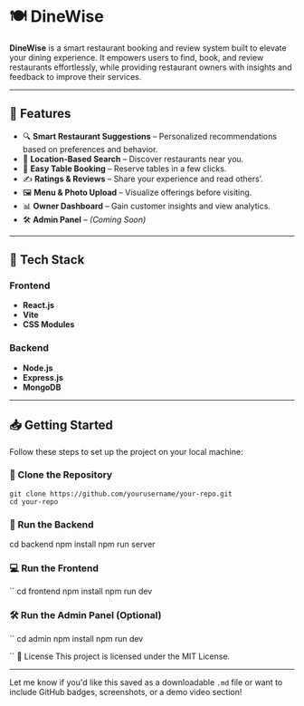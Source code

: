 # 🍽️ DineWise

**DineWise** is a smart restaurant booking and review system built to elevate your dining experience. It empowers users to find, book, and review restaurants effortlessly, while providing restaurant owners with insights and feedback to improve their services.

---

## 🌟 Features

- 🔍 **Smart Restaurant Suggestions** – Personalized recommendations based on preferences and behavior.
- 📍 **Location-Based Search** – Discover restaurants near you.
- 📅 **Easy Table Booking** – Reserve tables in a few clicks.
- ✍️ **Ratings & Reviews** – Share your experience and read others’.
- 🖼️ **Menu & Photo Upload** – Visualize offerings before visiting.
- 📊 **Owner Dashboard** – Gain customer insights and view analytics.
- 🛠️ **Admin Panel** – *(Coming Soon)*

---

## 🧰 Tech Stack

### Frontend
- **React.js**
- **Vite**
- **CSS Modules**

### Backend
- **Node.js**
- **Express.js**
- **MongoDB**

---

## 📥 Getting Started

Follow these steps to set up the project on your local machine:

### 🔁 Clone the Repository

```
git clone https://github.com/yourusername/your-repo.git
cd your-repo

```

### 🚀 Run the Backend

cd backend
npm install
npm run server

### 💻 Run the Frontend

``
cd frontend
npm install
npm run dev

### 🛠️ Run the Admin Panel (Optional)

``
cd admin
npm install
npm run dev

``
📄 License
This project is licensed under the MIT License.

---

Let me know if you'd like this saved as a downloadable `.md` file or want to include GitHub badges, screenshots, or a demo video section!

